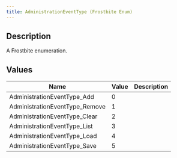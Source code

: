 ```yaml
---
title: AdministrationEventType (Frostbite Enum)
---
```

## Description

A Frostbite enumeration.

## Values

| Name                            | Value | Description |
| ------------------------------- | ----- | ----------- |
| AdministrationEventType\_Add    | 0     |             |
| AdministrationEventType\_Remove | 1     |             |
| AdministrationEventType\_Clear  | 2     |             |
| AdministrationEventType\_List   | 3     |             |
| AdministrationEventType\_Load   | 4     |             |
| AdministrationEventType\_Save   | 5     |             |
